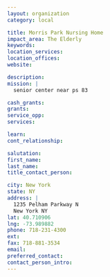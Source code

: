```yaml
---
layout: organization
category: local

title: Morris Park Nursing Home
impact_area: The Elderly
keywords: 
location_services: 
location_offices: 
website: 

description: 
mission: |
  senior center near ps 83

cash_grants: 
grants: 
service_opp: 
services: 

learn: 
cont_relationship: 

salutation: 
first_name: 
last_name: 
title_contact_person: 

city: New York
state: NY
address: |
  1235 Pelham Parkway N  
  New York NY 
lat: 40.710906
lng: -73.989882
phone: 718-231-4300
ext: 
fax: 718-881-3534
email: 
preferred_contact: 
contact_person_intro: 
---
```


